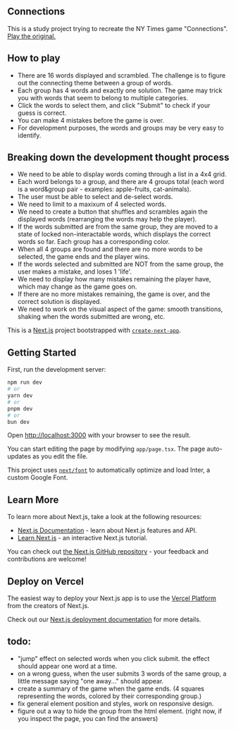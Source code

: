 ## Connections
This is a study project trying to recreate the NY Times game "Connections". [Play the original.](https://www.nytimes.com/games/connections)

## How to play
- There are 16 words displayed and scrambled. The challenge is to figure out the connecting theme between a group of words.
- Each group has 4 words and exactly one solution. The game may trick you with words that seem to belong to multiple categories.
- Click the words to select them, and click "Submit" to check if your guess is correct.
- You can make 4 mistakes before the game is over.
- For development purposes, the words and groups may be very easy to identify.

## Breaking down the development thought process
- We need to be able to display words coming through a list in a 4x4 grid.
- Each word belongs to a group, and there are 4 groups total (each word is a word&group pair - examples: apple-fruits, cat-animals).
- The user must be able to select and de-select words.
- We need to limit to a maxixum of 4 selected words.
- We need to create a button that shuffles and scrambles again the displayed words (rearranging the words may help the player).
- If the words submitted are from the same group, they are moved to a state of locked non-interactable words, which displays the correct words so far. Each group has a corresponding color.
- When all 4 groups are found and there are no more words to be selected, the game ends and the player wins.
- If the words selected and submitted are NOT from the same group, the user makes a mistake, and loses 1 'life'.
- We need to display how many mistakes remaining the player have, which may change as the game goes on.
- If there are no more mistakes remaining, the game is over, and the correct solution is displayed.
- We need to work on the visual aspect of the game: smooth transitions, shaking when the words submitted are wrong, etc.

This is a [Next.js](https://nextjs.org/) project bootstrapped with [`create-next-app`](https://github.com/vercel/next.js/tree/canary/packages/create-next-app).

## Getting Started

First, run the development server:

```bash
npm run dev
# or
yarn dev
# or
pnpm dev
# or
bun dev
```

Open [http://localhost:3000](http://localhost:3000) with your browser to see the result.

You can start editing the page by modifying `app/page.tsx`. The page auto-updates as you edit the file.

This project uses [`next/font`](https://nextjs.org/docs/basic-features/font-optimization) to automatically optimize and load Inter, a custom Google Font.

## Learn More

To learn more about Next.js, take a look at the following resources:

- [Next.js Documentation](https://nextjs.org/docs) - learn about Next.js features and API.
- [Learn Next.js](https://nextjs.org/learn) - an interactive Next.js tutorial.

You can check out [the Next.js GitHub repository](https://github.com/vercel/next.js/) - your feedback and contributions are welcome!

## Deploy on Vercel

The easiest way to deploy your Next.js app is to use the [Vercel Platform](https://vercel.com/new?utm_medium=default-template&filter=next.js&utm_source=create-next-app&utm_campaign=create-next-app-readme) from the creators of Next.js.

Check out our [Next.js deployment documentation](https://nextjs.org/docs/deployment) for more details.


## todo: 
- "jump" effect on selected words when you click submit. the effect should appear one word at a time.
- on a wrong guess, when the user submits 3 words of the same group, a little message saying "one away..." should appear.
- create a summary of the game when the game ends. (4 squares representing the words, colored by their corresponding group.)
- fix general element position and styles, work on responsive design.
- figure out a way to hide the group from the html element. (right now, if you inspect the page, you can find the answers)

